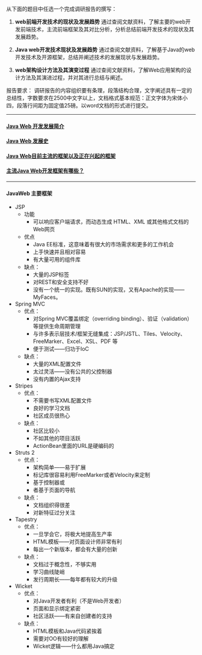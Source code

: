 
从下面的题目中任选一个完成调研报告的撰写：

1. **web前端开发技术的现状及发展趋势**
通过查阅文献资料，了解主要的web开发前端技术，主流前端框架及其对比分析，分析总结前端开发技术的现状及其发展趋势。

2. **Java web开发技术现状及发展趋势**
通过查阅文献资料，了解基于Java的web开发技术及开源框架，总结并阐述技术的发展现状与发展趋势。

3. **web架构设计方法及其演变过程**
通过查阅文献资料，了解Web应用架构的设计方法及其演进过程，并对其进行总结与阐述。

报告要求：
调研报告的内容组织要有条理，段落结构合理，文字阐述具有一定的总结性，字数要求在2500中文字以上，文档格式基本规范：正文字体为宋体小四，段落行间距为固定值25磅。以word文档的形式进行提交。

-------

#### [Java Web 开发发展简介](https://www.jianshu.com/p/bec6736dcc3d)

#### [Java Web 发展史](https://blog.csdn.net/weixin_39893958/article/details/84389384)

#### [Java Web目前主流的框架以及正在兴起的框架](https://blog.csdn.net/kingscoming/article/details/78837809)

#### [主流Java Web开发框架有哪些？](http://c.biancheng.net/view/8115.html)

-----



#### JavaWeb 主要框架

- JSP
  - 功能
    - 可以响应客户端请求，而动态生成 HTML、XML 或其他格式文档的Web网页
  - 优点
    - Java EE标准，这意味着有很大的市场需求和更多的工作机会
    - 上手快速并且相对容易
    - 有大量可用的组件库
  - 缺点：
    - 大量的JSP标签
    - 对REST和安全支持不好
    - 没有一个统一的实现。既有SUN的实现，又有Apache的实现——MyFaces。
- Spring MVC
  - 优点：
    - 对Spring MVC覆盖绑定（overriding binding）、验证（validation）等提供生命周期管理
    - 与许多表示层技术/框架无缝集成：JSP/JSTL、Tiles、Velocity、FreeMarker、Excel、XSL、PDF 等
    - 便于测试——归功于IoC
  - 缺点：
    - 大量的XML配置文件
    - 太过灵活——没有公共的父控制器
    - 没有内置的Ajax支持
- Stripes
  - 优点：
    - 不需要书写XML配置文件
    - 良好的学习文档
    - 社区成员很热心
  - 缺点：
    - 社区比较小
    - 不如其他的项目活跃
    - ActionBean里面的URL是硬编码的
- Struts 2
  - 优点：
    - 架构简单——易于扩展
    - 标记库很容易利用FreeMarker或者Velocity来定制
    - 基于控制器或
    - 者基于页面的导航
  - 缺点：
    - 文档组织得很差
    - 对新特征过分关注
- Tapestry
  - 优点：
    - 一旦学会它，将极大地提高生产率
    - HTML模板——对页面设计师非常有利
    - 每出一个新版本，都会有大量的创新
  - 缺点：
    - 文档过于概念性，不够实用
    - 学习曲线陡峭
    - 发行周期长——每年都有较大的升级
- Wicket
  - 优点：
    - 对Java开发者有利（不是Web开发者）
    - 页面和显示绑定紧密
    - 社区活跃——有来自创建者的支持
  - 缺点：
    - HTML模板和Java代码紧挨着
    - 需要对OO有较好的理解
    - Wicket逻辑——什么都用Java搞定